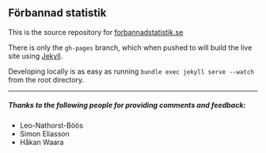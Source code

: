 Förbannad statistik
-------------------

This is the source repository for [forbannadstatistik.se](http://forbannadstatistik.se/)

There is only the `gh-pages` branch, which when pushed to will build the live site using [Jekyll](http://jekyllrb.com/).

Developing locally is as easy as running `bundle exec jekyll serve --watch` from the root directory.

---

##### Thanks to the following people for providing comments and feedback:

* Leo-Nathorst-Böös
* Simon Eliasson
* Håkan Waara
